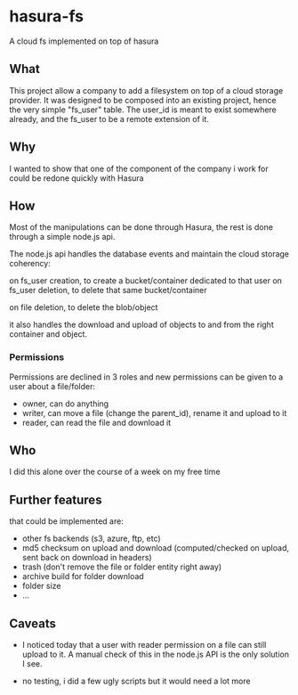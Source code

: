 # hasura-fs
A cloud fs implemented on top of hasura

## What

This project allow a company to add a filesystem on top of a cloud storage provider.
It was designed to be composed into an existing project, hence the very simple "fs_user" table.
The user_id is meant to exist somewhere already, and the fs_user to be a remote extension of it.

## Why

I wanted to show that one of the component of the company i work for could be redone quickly with Hasura

## How

Most of the manipulations can be done through Hasura, the rest is done through a simple node.js api.

The node.js api handles the database events and maintain the cloud storage coherency:

on fs_user creation, to create a bucket/container dedicated to that user
on fs_user deletion, to delete that same bucket/container

on file deletion, to delete the blob/object

it also handles the download and upload of objects to and from the right container and object.

### Permissions

Permissions are declined in 3 roles and new permissions can be given to a user about a file/folder:
- owner, can do anything
- writer, can move a file (change the parent_id), rename it and upload to it
- reader, can read the file and download it

## Who

I did this alone over the course of a week on my free time

## Further features

that could be implemented are:

- other fs backends (s3, azure, ftp, etc)
- md5 checksum on upload and download (computed/checked on upload, sent back on download in headers)
- trash (don't remove the file or folder entity right away)
- archive build for folder download
- folder size
- ...

## Caveats

- I noticed today that a user with reader permission on a file can still upload to it.
A manual check of this in the node.js API is the only solution I see.

- no testing, i did a few ugly scripts but it would need a lot more
